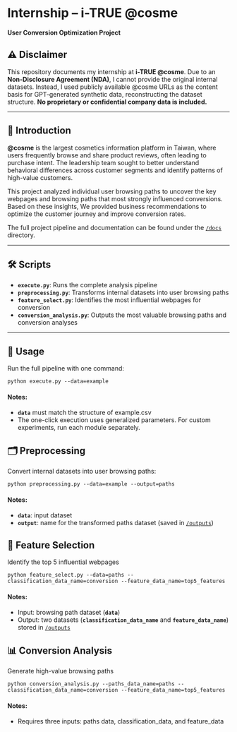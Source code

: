 # Internship – i-TRUE @cosme  
**User Conversion Optimization Project**

## ⚠️ Disclaimer  
This repository documents my internship at **i-TRUE @cosme**. Due to an **Non-Disclosure Agreement (NDA)**, I cannot provide the original internal datasets. Instead, I used publicly available @cosme URLs as the content basis for GPT-generated synthetic data, reconstructing the dataset structure. **No proprietary or confidential company data is included.**

---

## 📖 Introduction  
**@cosme** is the largest cosmetics information platform in Taiwan, where users frequently browse and share product reviews, often leading to purchase intent. The leadership team sought to better understand behavioral differences across customer segments and identify patterns of high-value customers.  

This project analyzed individual user browsing paths to uncover the key webpages and browsing paths that most strongly influenced conversions. Based on these insights, We provided business recommendations to optimize the customer journey and improve conversion rates.  

The full project pipeline and documentation can be found under the [`/docs`](./docs) directory.  

---

## 🛠️ Scripts  

- **`execute.py`**: Runs the complete analysis pipeline  
- **`preprocessing.py`**: Transforms internal datasets into user browsing paths  
- **`feature_select.py`**: Identifies the most influential webpages for conversion  
- **`conversion_analysis.py`**: Outputs the most valuable browsing paths and conversion analyses  

---

## 🚀 Usage  

Run the full pipeline with one command:  

```
python execute.py --data=example
```

#### Notes:
- **`data`** must match the structure of example.csv
- The one-click execution uses generalized parameters. For custom experiments, run each module separately.

## 🗂️ Preprocessing

Convert internal datasets into user browsing paths:

```
python preprocessing.py --data=example --output=paths
```

#### Notes:
- **`data`**: input dataset
- **`output`**: name for the transformed paths dataset (saved in [`/outputs`](./outputs))


## 🔎 Feature Selection

Identify the top 5 influential webpages

```
python feature_select.py --data=paths --classification_data_name=conversion --feature_data_name=top5_features
```

#### Notes:
- Input: browsing path dataset (**`data`**)
- Output: two datasets (**`classification_data_name`** and **`feature_data_name`**) stored in [`/outputs`](./outputs)

## 📊 Conversion Analysis

Generate high-value browsing paths 

```
python conversion_analysis.py --paths_data_name=paths --classification_data_name=conversion --feature_data_name=top5_features
```

#### Notes:
- Requires three inputs: paths data, classification_data, and feature_data


  




